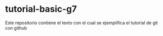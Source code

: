 # tutorial-basic-g7
Este repositorio contiene el texto con el cual se ejemplifica el tutorial de git con github

